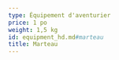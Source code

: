 ```yaml
---
type: Équipement d'aventurier
price: 1 po
weight: 1,5 kg
id: equipment_hd.md#marteau
title: Marteau
---
```


